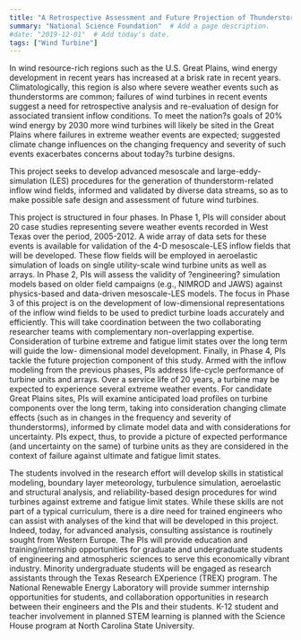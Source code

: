 ```yaml
---
title: "A Retrospective Assessment and Future Projection of Thunderstorm Impacts on the Field Performance of Wind Turbines"  # Add a page title.
summary: "National Science Foundation"  # Add a page description.
#date: "2019-12-01"  # Add today's date.
tags: ["Wind Turbine"]
---
```

In wind resource-rich regions such as the U.S. Great Plains, wind energy development in recent years has increased at a brisk rate in recent years. Climatologically, this region is also where severe weather events such as thunderstorms are common; failures of wind turbines in recent events suggest a need for retrospective analysis and re-evaluation of design for associated transient inflow conditions. To meet the nation?s goals of 20% wind energy by 2030 more wind turbines will likely be sited in the Great Plains where failures in extreme weather events are expected; suggested climate change influences on the changing frequency and severity of such events exacerbates concerns about today?s turbine designs.

This project seeks to develop advanced mesoscale and large-eddy-simulation (LES) procedures for the generation of thunderstorm-related inflow wind fields, informed and validated by diverse data streams, so as to make possible safe design and assessment of future wind turbines.

This project is structured in four phases. In Phase 1, PIs will consider about 20 case studies representing severe weather events recorded in West Texas over the period, 2005-2012. A wide array of data sets for these events is available for validation of the 4-D mesoscale-LES inflow fields that will be developed. These flow fields will be employed in aeroelastic simulation of loads on single utility-scale wind turbine units as well as arrays. In Phase 2, PIs will assess the validity of ?engineering? simulation models based on older field campaigns (e.g., NIMROD and JAWS) against physics-based and data-driven mesoscale-LES models. The focus in Phase 3 of this project is on the development of low-dimensional representations of the inflow wind fields to be used to predict turbine loads accurately and efficiently. This will take coordination between the two collaborating researcher teams with complementary non-overlapping expertise. Consideration of turbine extreme and fatigue limit states over the long term will guide the low- dimensional model development. Finally, in Phase 4, PIs tackle the future projection component of this study. Armed with the inflow modeling from the previous phases, PIs address life-cycle performance of turbine units and arrays. Over a service life of 20 years, a turbine may be expected to experience several extreme weather events. For candidate Great Plains sites, PIs will examine anticipated load profiles on turbine components over the long term, taking into consideration changing climate effects (such as in changes in the frequency and severity of thunderstorms), informed by climate model data and with considerations for uncertainty. PIs expect, thus, to provide a picture of expected performance (and uncertainty on the same) of turbine units as they are considered in the context of failure against ultimate and fatigue limit states.

The students involved in the research effort will develop skills in statistical modeling, boundary layer meteorology, turbulence simulation, aeroelastic and structural analysis, and reliability-based design procedures for wind turbines against extreme and fatigue limit states. While these skills are not part of a typical curriculum, there is a dire need for trained engineers who can assist with analyses of the kind that will be developed in this project. Indeed, today, for advanced analysis, consulting assistance is routinely sought from Western Europe. The PIs will provide education and training/internship opportunities for graduate and undergraduate students of engineering and atmospheric sciences to serve this economically vibrant industry. Minority undergraduate students will be engaged as research assistants through the Texas Research EXperience (TREX) program. The National Renewable Energy Laboratory will provide summer internship opportunities for students, and collaboration opportunities in research between their engineers and the PIs and their students. K-12 student and teacher involvement in planned STEM learning is planned with the Science House program at North Carolina State University.
